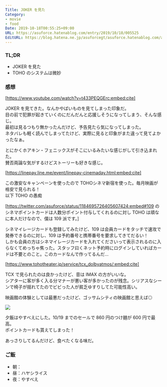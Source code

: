 ```yaml
---
Title: JOKER を見た
Category:
- movie
- food
Date: 2019-10-18T00:55:25+09:00
URL: https://asuforce.hatenablog.com/entry/2019/10/18/005525
EditURL: https://blog.hatena.ne.jp/asuforcegt/asuforce.hatenablog.com/atom/entry/26006613450969594
---
```


### TL;DR

- JOKER を見た
- TOHO のシステムは微妙

###  感想

[https://www.youtube.com/watch?v=t433PEQGErc:embed:cite]

JOKER を見てきた。なんかやばいものを見てしまった印象だ。  
目の前で犯罪が起きていくのにだんだんと応援しそうになってしまう、そんな感じ。  
最初は見るつもり無かったんだけど、予告見たら気になってしまった。  
ネタバレも軽く読んでしまってたけど、実際に見ると印象がまた違って見てよかったなぁ。

とにかくホアキン・フェニックスがそこにいるみたいな感じがして引き込まれた。  
賛否両論な気がするけどストーリーも好きな感じ。

[https://linepay.line.me/event/linepay-cinemaday.html:embed:cite]

この激安なキャンペーンを使ったので TOHOシネマ新宿を使った。毎月映画が格安で見られる！  
以下 TOHO の愚痴

[https://twitter.com/asuforce/status/1184695726405607424:embed#109 のシネマポイントカードは人数分ポイント付与してくれるのに対し TOHO は頑なに本人だけなので、僕は 109 派です。]

シネマイレージカードも登録してみたけど、109 は会員カードをタッチで速攻で発券できるのに対し、109 は予約番号と携帯番号を要求してきてだるい！  
しかも会員の方はシネマイレージカードを入れてくださいって表示されるのに入らなくてめっちゃ焦った。スタッフ曰くネット予約時にログインしていればカードは不要とのこと。このカードなんで作ってるんだ...

[https://www.tohotheater.jp/service/tcx_dolbyatmos/:embed:cite]

TCX で見られたのは良かったけど、音は IMAX の方がいいな。  
シアターに客が多く入る分マナーが悪い客が多かったのが残念。シリアスなシーンで椅子が揺れてたのでビビった人が貧乏ゆすりしてた可能性高い。

映画館の体験としては最悪だったけど、ゴッサムシティの映画館と思えば◎

<span itemtype="http://schema.org/Photograph" itemscope="itemscope"><img class="magnifiable" src="https://lh3.googleusercontent.com/-4UMirG0M_ng/Xah787eBC0I/AAAAAAABBJQ/MvWS5c6UNHQb8BBeg3iWeoLxKDI97eURgCE0YBhgL/s1200/IMG_0237.HEIC" itemprop="image"></span>

夕飯はやすべえにした。10/19 までのセールで 860 円のつけ麺が 600 円で最高。  
ポイントカードも貰えてしまった！

あっさりしてるんだけど、食べたくなる味だ。

### ご飯

- 朝：
- 昼：ハヤシライス
- 夜：やすべえ
